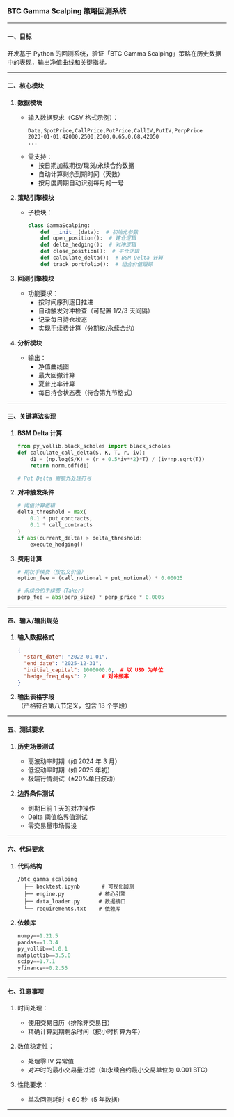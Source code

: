 ### BTC Gamma Scalping 策略回测系统

***

#### **一、目标**

开发基于 Python 的回测系统，验证「BTC Gamma Scalping」策略在历史数据中的表现，输出净值曲线和关键指标。

***

#### **二、核心模块**

1. **数据模块**

   * 输入数据要求（CSV 格式示例）：
     ```csv
     Date,SpotPrice,CallPrice,PutPrice,CallIV,PutIV,PerpPrice
     2023-01-01,42000,2500,2300,0.65,0.68,42050
     ...
     ```
   * 需支持：
     * 按日期加载期权/现货/永续合约数据
     * 自动计算剩余到期时间（天数）
     * 按月度周期自动识别每月的一号

2. **策略引擎模块**

   * 子模块：
     ```Python
     class GammaScalping:
         def __init__(data):  # 初始化参数
         def open_position():  # 建仓逻辑
         def delta_hedging():  # 对冲逻辑
         def close_position():  # 平仓逻辑
         def calculate_delta():  # BSM Delta 计算
         def track_portfolio():  # 组合价值跟踪
     ```

3. **回测引擎模块**

   * 功能要求：
     * 按时间序列逐日推进
     * 自动触发对冲检查（可配置 1/2/3 天间隔）
     * 记录每日持仓状态
     * 实现手续费计算（分期权/永续合约）

4. **分析模块**
   * 输出：
     * 净值曲线图
     * 最大回撤计算
     * 夏普比率计算
     * 每日持仓状态表（符合第九节格式）

***

#### **三、关键算法实现**

1. **BSM Delta 计算**

   ```Python
   from py_vollib.black_scholes import black_scholes
   def calculate_call_delta(S, K, T, r, iv):
       d1 = (np.log(S/K) + (r + 0.5*iv**2)*T) / (iv*np.sqrt(T))
       return norm.cdf(d1)

   # Put Delta 需额外处理符号
   ```

2. **对冲触发条件**

   ```Python
   # 阈值计算逻辑
   delta_threshold = max(
       0.1 * put_contracts,
       0.1 * call_contracts
   )
   if abs(current_delta) > delta_threshold:
       execute_hedging()
   ```

3. **费用计算**

   ```Python
   # 期权手续费（按名义价值）
   option_fee = (call_notional + put_notional) * 0.00025

   # 永续合约手续费（Taker）
   perp_fee = abs(perp_size) * perp_price * 0.0005
   ```

***

#### **四、输入/输出规范**

1. **输入数据格式**

   ```JSON
   {
     "start_date": "2022-01-01",
     "end_date": "2025-12-31",
     "initial_capital": 1000000.0,  # 以 USD 为单位
     "hedge_freq_days": 2     # 对冲频率
   }
   ```

2. **输出表格字段**\
   （严格符合第八节定义，包含 13 个字段）

***

#### **五、测试要求**

1. **历史场景测试**

   * 高波动率时期（如 2024 年 3 月）
   * 低波动率时期（如 2025 年初）
   * 极端行情测试（±20%单日波动）

2. **边界条件测试**
   * 到期日前 1 天的对冲操作
   * Delta 阈值临界值测试
   * 零交易量市场假设

***

#### **六、代码要求**

1. **代码结构**

   ```
   /btc_gamma_scalping
     ├── backtest.ipynb       # 可视化回测
     ├── engine.py           # 核心引擎
     ├── data_loader.py      # 数据接口
     └── requirements.txt    # 依赖库
   ```

2. **依赖库**
   ```Python
   numpy==1.21.5
   pandas==1.3.4
   py_vollib==1.0.1
   matplotlib==3.5.0
   scipy==1.7.1
   yfinance==0.2.56
   ```

***

#### **七、注意事项**

1. 时间处理：

   * 使用交易日历（排除非交易日）
   * 精确计算到期剩余时间（按小时折算为年）

2. 数值稳定性：

   * 处理零 IV 异常值
   * 对冲时的最小交易量过滤（如永续合约最小交易单位为 0.001 BTC）

3. 性能要求：
   * 单次回测耗时 < 60 秒（5 年数据）

***

